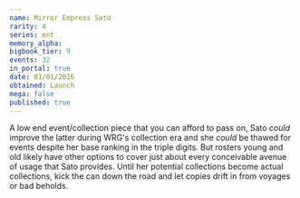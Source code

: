 ```yaml
---
name: Mirror Empress Sato
rarity: 4
series: ent
memory_alpha:
bigbook_tier: 9
events: 32
in_portal: true
date: 01/01/2016
obtained: Launch
mega: false
published: true
---
```


A low end event/collection piece that you can afford to pass on, Sato *could* improve the latter during WRG's collection era and she *could* be thawed for events despite her base ranking in the triple digits. But rosters young and old likely have other options to cover just about every conceivable avenue of usage that Sato provides. Until her potential collections become actual collections, kick the can down the road and let copies drift in from voyages or bad beholds.
